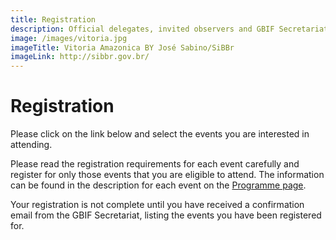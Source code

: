 ```yaml
---
title: Registration
description: Official delegates, invited observers and GBIF Secretariat staff must register in advance to attend GB23.
image: /images/vitoria.jpg
imageTitle: Vitoria Amazonica BY José Sabino/SiBBr
imageLink: http://sibbr.gov.br/
---
```

# Registration

Please click on the link below and select the events you are interested in attending.



Please read the registration requirements for each event carefully and register for only those events that you are eligible to attend. The information can be found in the description for each event on the [Programme page](http://gb23.gbif.org/en/programme/).

Your registration is not complete until you have received a confirmation email from the GBIF Secretariat, listing the events you have been registered for. 
